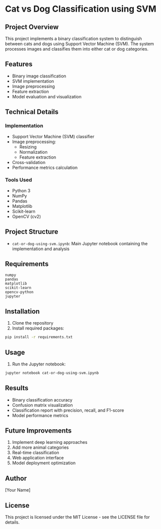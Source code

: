 # Cat vs Dog Classification using SVM

## Project Overview
This project implements a binary classification system to distinguish between cats and dogs using Support Vector Machine (SVM). The system processes images and classifies them into either cat or dog categories.

## Features
- Binary image classification
- SVM implementation
- Image preprocessing
- Feature extraction
- Model evaluation and visualization

## Technical Details

### Implementation
- Support Vector Machine (SVM) classifier
- Image preprocessing:
  - Resizing
  - Normalization
  - Feature extraction
- Cross-validation
- Performance metrics calculation

### Tools Used
- Python 3
- NumPy
- Pandas
- Matplotlib
- Scikit-learn
- OpenCV (cv2)

## Project Structure
- `cat-or-dog-using-svm.ipynb`: Main Jupyter notebook containing the implementation and analysis

## Requirements
```
numpy
pandas
matplotlib
scikit-learn
opencv-python
jupyter
```

## Installation
1. Clone the repository
2. Install required packages:
```bash
pip install -r requirements.txt
```

## Usage
1. Run the Jupyter notebook:
```bash
jupyter notebook cat-or-dog-using-svm.ipynb
```

## Results
- Binary classification accuracy
- Confusion matrix visualization
- Classification report with precision, recall, and F1-score
- Model performance metrics

## Future Improvements
1. Implement deep learning approaches
2. Add more animal categories
3. Real-time classification
4. Web application interface
5. Model deployment optimization

## Author
[Your Name]

## License
This project is licensed under the MIT License - see the LICENSE file for details. 